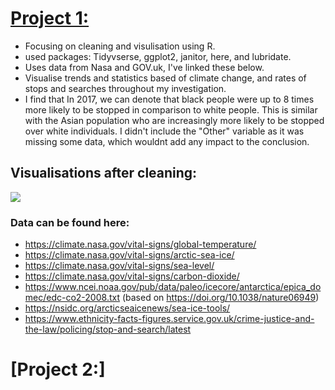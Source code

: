# [Project 1:](https://github.com/robertmash/intro_to_data_science)
- Focusing on cleaning and visulisation using R. 
- used packages: Tidyvserse, ggplot2, janitor, here, and lubridate.
- Uses data from Nasa and GOV.uk, I've linked these below. 
- Visualise trends and statistics based of climate change, and rates of stops and searches throughout my investigation.
- I find that In 2017, we can denote that black people were up to 8 times more likely to be stopped in comparison to white people. This is similar with the Asian population who are increasingly more likely to be stopped over white individuals. I didn't include the "Other" variable as it was missing some data, which wouldnt add any impact to the conclusion. 

## Visualisations after cleaning:

![](https://github.com/robertmash/Projects/blob/main/images/visualisations.png)


### Data can be found here: 
- https://climate.nasa.gov/vital-signs/global-temperature/
- https://climate.nasa.gov/vital-signs/arctic-sea-ice/
- https://climate.nasa.gov/vital-signs/sea-level/
- https://climate.nasa.gov/vital-signs/carbon-dioxide/
- https://www.ncei.noaa.gov/pub/data/paleo/icecore/antarctica/epica_domec/edc-co2-2008.txt (based on https://doi.org/10.1038/nature06949)
- https://nsidc.org/arcticseaicenews/sea-ice-tools/
- https://www.ethnicity-facts-figures.service.gov.uk/crime-justice-and-the-law/policing/stop-and-search/latest


# [Project 2:]
